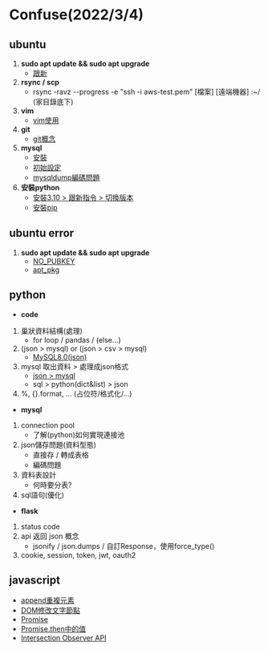 # Confuse(2022/3/4)
## ubuntu
1. **sudo apt update && sudo apt upgrade**
	- [跟新](https://project.zhps.tp.edu.tw/ethan/2019/03/ubuntu-%E6%9B%B4%E6%96%B0%E8%88%87%E5%8D%87%E7%B4%9A/)
2. **rsync / scp**
	- rsync -ravz --progress -e "ssh -i aws-test.pem" [檔案] [遠端機器] :~/ (家目錄底下)
3. **vim**
	- [vim使用](https://zhuanlan.zhihu.com/p/68111471)
4. **git**
	- [git概念](https://www.youtube.com/watch?v=N6YQlPuAamw)
5. **mysql**
	- [安裝](https://ubunlog.com/zh-TW/MySQL-8-Ubuntu%E6%95%B8%E6%93%9A%E5%BA%AB/)
	- [初始設定](https://www.albert-yu.com/blog/mysql%E8%A8%AD%E5%AE%9Aroot%E5%B8%B3%E8%99%9F%E5%AF%86%E7%A2%BC%E8%88%87%E5%88%9D%E5%A7%8B%E6%AC%8A%E9%99%90ubuntu-20-04/)
	- [mysqldump編碼問題](https://blog.csdn.net/ycf8788/article/details/101035640)
6. **安裝python**
	- [安裝3.10 > 跟新指令 > 切換版本](https://www.itsupportwale.com/blog/how-to-upgrade-to-python-3-10-on-ubuntu-18-04-and-20-04-lts/)
	- [安裝pip](https://linuxize.com/post/how-to-install-pip-on-ubuntu-20.04/)

## ubuntu error
1. **sudo apt update && sudo apt upgrade**
	- [NO_PUBKEY](https://blog.wu-boy.com/2012/05/how-to-resolve-apt-get-no_pubkey-gpg-error/)
	- [apt_pkg](https://www.796t.com/article.php?id=223037)

## python
- **code**
1. 巢狀資料結構(處理)
	- for loop / pandas / (else...)
2. (json > mysql) or (json > csv > mysql)
	- [MySQL8.0(json)](https://blog.csdn.net/lkforce/article/details/102940249)
3. mysql 取出資料 > 處理成json格式
	- [json > mysql](https://segmentfault.com/a/1190000024445924)
	- sql > python(dict&list) > json
4. %, {}.format, ... (占位符/格式化/...)
- **mysql**
1. connection pool
	- 了解(python)如何實現連接池
2. json儲存問題(資料型態) 
	- 直接存 / 轉成表格
	- 編碼問題
3. 資料表設計
	- 何時要分表?
4. sql語句(優化)
- **flask**
1. status code
2. api 返回 json 概念
	- jsonify / json.dumps / 自訂Response，使用force_type()
3. cookie, session, token, jwt, oauth2

## javascript
- [append重複元素](https://segmentfault.com/q/1010000007677851)
- [DOM修改文字節點](https://blog.kkbruce.net/2013/10/js-dom-edit-text-node-select-innerText-or-textContent.html)
- [Promise](https://www.bilibili.com/video/BV1QV411a7Hu/?spm_id_from=333.788)
- [Promise.then中的值](https://www.wenyuanblog.com/blogs/javascript-how-to-return-value-in-promise.html#toc-heading-5)
- [Intersection Observer API](https://medium.com/%E9%BA%A5%E5%85%8B%E7%9A%84%E5%8D%8A%E8%B7%AF%E5%87%BA%E5%AE%B6%E7%AD%86%E8%A8%98/%E8%AA%8D%E8%AD%98-intersection-observer-api-%E5%AF%A6%E4%BD%9C-lazy-loading-%E5%92%8C-infinite-scroll-c8d434ad218c)
